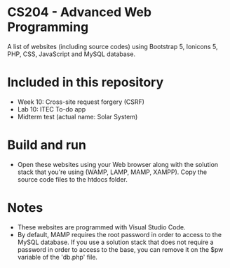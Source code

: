 # CS204 - Advanced Web Programming
A list of websites (including source codes) using Bootstrap 5, Ionicons 5, PHP, CSS, JavaScript and MySQL database.
# Included in this repository
+ Week 10: Cross-site request forgery (CSRF)
+ Lab 10: ITEC To-do app
+ Midterm test (actual name: Solar System)
# Build and run
- Open these websites using your Web browser along with the solution stack that you're using (WAMP, LAMP, MAMP, XAMPP). Copy the source code files to the htdocs folder.
# Notes
- These websites are programmed with Visual Studio Code.
- By default, MAMP requires the root password in order to access to the MySQL database. If you use a solution stack that does not require a password in order to access to the base, you can remove it on the $pw variable of the 'db.php' file.
